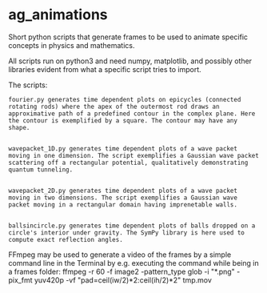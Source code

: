 # ag_animations

Short python scripts that generate frames to be used to animate specific concepts in physics and mathematics.

All scripts run on python3 and need numpy, matplotlib, and possibly other libraries evident from what a specific script tries to import.

The scripts:


    fourier.py generates time dependent plots on epicycles (connected rotating rods) where the apex of the outermost rod draws an approximative path of a predefined contour in the complex plane. Here the contour is exemplified by a square. The contour may have any shape.


    wavepacket_1D.py generates time dependent plots of a wave packet moving in one dimension. The script exemplifies a Gaussian wave packet scattering off a rectangular potential, qualitatively demonstrating quantum tunneling.


    wavepacket_2D.py generates time dependent plots of a wave packet moving in two dimensions. The script exemplifies a Gaussian wave packet moving in a rectangular domain having imprenetable walls.


    ballsincircle.py generates time dependent plots of balls dropped on a circle's interior under gravity. The SymPy library is here used to compute exact reflection angles.


FFmpeg may be used to generate a video of the frames by a simple command line in the Terminal by e.g. executing the command while being in a frames folder: 
       ffmpeg -r 60 -f image2 -pattern_type glob -i "*.png"  -pix_fmt yuv420p -vf "pad=ceil(iw/2)*2:ceil(ih/2)*2" tmp.mov
